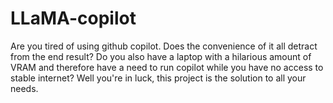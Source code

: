 # LLaMA-copilot
 Are you tired of using github copilot. Does the convenience of it all detract from the end result? Do you also have a laptop with a hilarious amount of VRAM and therefore have a need to run copilot while you have no access to stable internet? Well you're in luck, this project is the solution to all your needs. 
